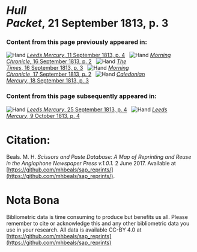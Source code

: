 # *Hull Packet*, 21 September 1813, p. 3  
  
### Content from this page previously appeared in:  
![Hand](http://scissorsandpaste.net/wp-content/uploads/2017/06/smallhandpointer.png) [*Leeds Mercury*, 11 September 1813, p. 4](https://mhbeals.github.io/sap_html/Leeds-Mercury/Leeds-Mercury-11-September-1813-p-4)  
![Hand](http://scissorsandpaste.net/wp-content/uploads/2017/06/smallhandpointer.png) [*Morning Chronicle*, 16 September 1813, p. 2](https://mhbeals.github.io/sap_html/Morning-Chronicle/Morning-Chronicle-16-September-1813-p-2)  
![Hand](http://scissorsandpaste.net/wp-content/uploads/2017/06/smallhandpointer.png) [*The Times*, 16 September 1813, p. 3](https://mhbeals.github.io/sap_html/The-Times/The-Times-16-September-1813-p-3)  
![Hand](http://scissorsandpaste.net/wp-content/uploads/2017/06/smallhandpointer.png) [*Morning Chronicle*, 17 September 1813, p. 2](https://mhbeals.github.io/sap_html/Morning-Chronicle/Morning-Chronicle-17-September-1813-p-2)  
![Hand](http://scissorsandpaste.net/wp-content/uploads/2017/06/smallhandpointer.png) [*Caledonian Mercury*, 18 September 1813, p. 3](https://mhbeals.github.io/sap_html/Caledonian-Mercury/Caledonian-Mercury-18-September-1813-p-3)  
  
### Content from this page subsequently appeared in:  
![Hand](http://scissorsandpaste.net/wp-content/uploads/2017/06/smallhandpointer.png) [*Leeds Mercury*, 25 September 1813, p. 4](https://mhbeals.github.io/sap_html/Leeds-Mercury/Leeds-Mercury-25-September-1813-p-4)  
![Hand](http://scissorsandpaste.net/wp-content/uploads/2017/06/smallhandpointer.png) [*Leeds Mercury*, 9 October 1813, p. 4](https://mhbeals.github.io/sap_html/Leeds-Mercury/Leeds-Mercury-9-October-1813-p-4)  


# Citation: 

Beals. M. H. *Scissors and Paste Database: A Map of Reprinting and Reuse in the Anglophone Newspaper Press v.1.0.1.* 2 June 2017. Available at [https://github.com/mhbeals/sap_reprints/](https://github.com/mhbeals/sap_reprints/). 

# Nota Bona

Bibliometric data is time consuming to produce but benefits us all. Please remember to cite or acknowledge this and any other bibliometric data you use in your research. All data is available CC-BY 4.0 at [https://github.com/mhbeals/sap_reprints](https://github.com/mhbeals/sap_reprints)